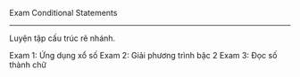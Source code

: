 Exam Conditional Statements
*******************************
Luyện tập cấu trúc rẽ nhánh.

Exam 1: Ứng dụng xổ số
Exam 2: Giải phương trình bậc 2
Exam 3: Đọc số thành chữ